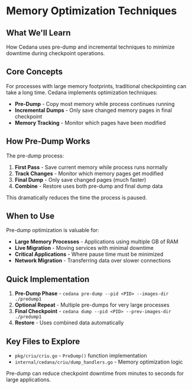 # Memory Optimization Techniques

## What We'll Learn
How Cedana uses pre-dump and incremental techniques to minimize downtime during checkpoint operations.

## Core Concepts

For processes with large memory footprints, traditional checkpointing can take a long time. Cedana implements optimization techniques:
- **Pre-Dump** - Copy most memory while process continues running
- **Incremental Dumps** - Only save changed memory pages in final checkpoint
- **Memory Tracking** - Monitor which pages have been modified

## How Pre-Dump Works

The pre-dump process:
1. **First Pass** - Save current memory while process runs normally
2. **Track Changes** - Monitor which memory pages get modified
3. **Final Dump** - Only save changed pages (much faster)
4. **Combine** - Restore uses both pre-dump and final dump data

This dramatically reduces the time the process is paused.

## When to Use

Pre-dump optimization is valuable for:
- **Large Memory Processes** - Applications using multiple GB of RAM
- **Live Migration** - Moving services with minimal downtime
- **Critical Applications** - Where pause time must be minimized
- **Network Migration** - Transferring data over slower connections

## Quick Implementation

1. **Pre-Dump Phase** - `cedana pre-dump --pid <PID> --images-dir ./predump1`
2. **Optional Repeat** - Multiple pre-dumps for very large processes
3. **Final Checkpoint** - `cedana dump --pid <PID> --prev-images-dir ./predump1`
4. **Restore** - Uses combined data automatically

## Key Files to Explore
- `pkg/criu/criu.go` - `PreDump()` function implementation
- `internal/cedana/criu/dump_handlers.go` - Memory optimization logic

Pre-dump can reduce checkpoint downtime from minutes to seconds for large applications.